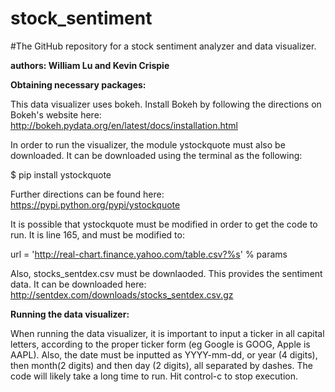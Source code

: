 # stock_sentiment

#The GitHub repository for a stock sentiment analyzer and data visualizer.

**authors: William Lu and Kevin Crispie**

**Obtaining necessary packages:**

This data visualizer uses bokeh. Install Bokeh by following the directions on Bokeh's website here:
http://bokeh.pydata.org/en/latest/docs/installation.html

In order to run the visualizer, the module ystockquote must also be downloaded. It can be downloaded using the terminal as the following:

$ pip install ystockquote

Further directions can be found here: https://pypi.python.org/pypi/ystockquote

It is possible that ystockquote must be modified in order to get the code to run. It is line 165, and must be modified to:

url = 'http://real-chart.finance.yahoo.com/table.csv?%s' % params

Also, stocks_sentdex.csv must be downlaoded. This provides the sentiment data. It can be downloaded here: 
http://sentdex.com/downloads/stocks_sentdex.csv.gz

**Running the data visualizer:**

When running the data visualizer, it is important to input a ticker in all capital letters, according to the proper ticker form (eg Google is GOOG, Apple is AAPL). Also, the date must be inputted as YYYY-mm-dd, or year (4 digits), then month(2 digits) and then day (2 digits), all separated by dashes. The code will likely take a long time to run. Hit control-c to stop execution. 
